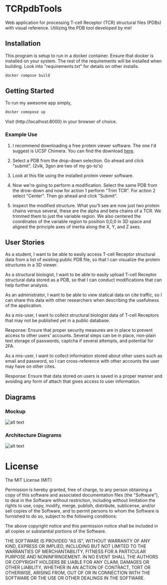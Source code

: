 # TCRpdbTools
Web application for processing T-cell Receptor (TCR) structural files (PDBs) with visual reference. Utilizing the PDB tool developed by me!

## Installation
This program is setup to run in a docker container. Ensure that docker is installed on your system. The rest of the requirements will be installed when building. Look into "requirements.txt" for details on other installs.

```bash
docker compose build
```

## Getting Started
To run my awesome app simply,
```bash
docker comopose up
```
Visit (http://localhost:8000) in your browser of choice.

### Example Use
1. I recommend downloading a free protein viewer software. The one I'd suggest is UCSF Chimera. You can find the download [here](https://www.cgl.ucsf.edu/chimera/download.html).

2. Select a PDB from the drop-down selection. Go ahead and click "submit". (2vlk, 3gsn are two of my go-to's)

3. Look at this file using the installed protein viewer software.

4. Now we're going to perform a modification. Select the same PDB from the drow-down and now for action 1 perform "Trim TCR". For action 2 select "Center". Then go ahead and click "Submit".

5. Inspect the modified structure. What you'll see are now just two protein chains versus several, these are the alpha and beta chains of a TCR. We trimmed them to just the variable region. We also centered the coordinates of the variable region to position 0,0,0 in 3D space and aligned the principle axes of inertia along the X, Y, and Z axes. 

## User Stories
As a student, I want to be able to easily access T-cell Receptor structural data from a list of existing public PDB file, so that I can visualize the protein structures in a 3D viewer.



As a structural biologist, I want to be able to easily upload T-cell Receptor structural data stored as a PDB, so that I can conduct modifications that can help further analysis.



As an administrator, I want to be able to view statical data on cite traffic, so I can share this data with other researchers when describing the usefulness of the application.



As a mis-user, I want to collect structural biologist data of T-cell Receptors that may not be published yet in a public database.

Response: Ensure that proper security measures are in place to prevent access to other users' accounts. Several steps can be in place, non-plain text storage of passwords, captcha if several attempts, and potential for 2FA.

As a mis-user, I want to collect information stored about other users such as email and password, so I can cross-reference with other accounts the user may have on other cites.

Response: Ensure that data stored on users is saved in a proper manner and avoiding any form of attach that gives access to user information.

## Diagrams

### Mockup
![alt text](https://github.com/aseamann/tcr-pdb-tools/blob/main/WebpageDesign.png?raw=true)

### Architecture Diagrams
![alt text](https://github.com/aseamann/tcr-pdb-tools/blob/main/TCRpdbToolsDiagram.png?raw=true)

# License
The MIT License (MIT)

Permission is hereby granted, free of charge, to any person obtaining a copy of this software and associated documentation files (the "Software"), to deal in the Software without restriction, including without limitation the rights to use, copy, modify, merge, publish, distribute, sublicense, and/or sell copies of the Software, and to permit persons to whom the Software is furnished to do so, subject to the following conditions:

The above copyright notice and this permission notice shall be included in all copies or substantial portions of the Software.

THE SOFTWARE IS PROVIDED "AS IS", WITHOUT WARRANTY OF ANY KIND, EXPRESS OR IMPLIED, INCLUDING BUT NOT LIMITED TO THE WARRANTIES OF MERCHANTABILITY, FITNESS FOR A PARTICULAR PURPOSE AND NONINFRINGEMENT. IN NO EVENT SHALL THE AUTHORS OR COPYRIGHT HOLDERS BE LIABLE FOR ANY CLAIM, DAMAGES OR OTHER LIABILITY, WHETHER IN AN ACTION OF CONTRACT, TORT OR OTHERWISE, ARISING FROM, OUT OF OR IN CONNECTION WITH THE SOFTWARE OR THE USE OR OTHER DEALINGS IN THE SOFTWARE.
